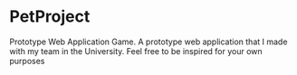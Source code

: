 # PetProject
Prototype Web Application Game. A prototype web application that I made with my team in the University. Feel free to be inspired for your own purposes
